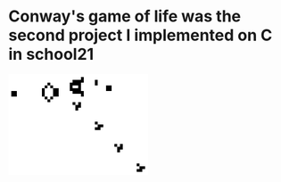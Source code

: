 # Conway's game of life was the second project I implemented on C in school21

![screenshot](/projects/P02_GameOfLife/pic/Gospers_glider_gun.gif)
